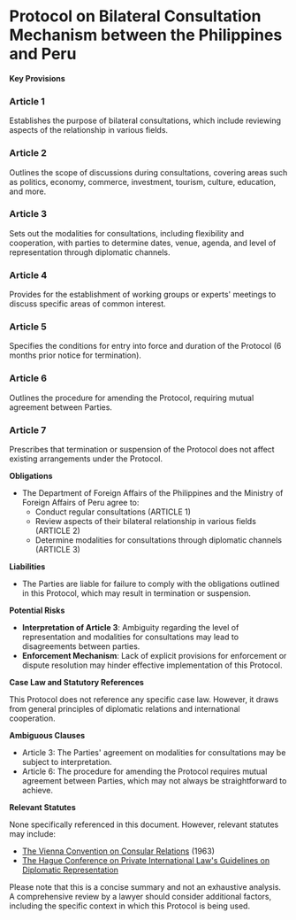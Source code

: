 **Protocol on Bilateral Consultation Mechanism between the Philippines and Peru**
=====================================================================

**Key Provisions**

### Article 1
Establishes the purpose of bilateral consultations, which include reviewing aspects of the relationship in various fields.

### Article 2
Outlines the scope of discussions during consultations, covering areas such as politics, economy, commerce, investment, tourism, culture, education, and more.

### Article 3
Sets out the modalities for consultations, including flexibility and cooperation, with parties to determine dates, venue, agenda, and level of representation through diplomatic channels.

### Article 4
Provides for the establishment of working groups or experts' meetings to discuss specific areas of common interest.

### Article 5
Specifies the conditions for entry into force and duration of the Protocol (6 months prior notice for termination).

### Article 6
Outlines the procedure for amending the Protocol, requiring mutual agreement between Parties.

### Article 7
Prescribes that termination or suspension of the Protocol does not affect existing arrangements under the Protocol.

**Obligations**

* The Department of Foreign Affairs of the Philippines and the Ministry of Foreign Affairs of Peru agree to:
	+ Conduct regular consultations (ARTICLE 1)
	+ Review aspects of their bilateral relationship in various fields (ARTICLE 2)
	+ Determine modalities for consultations through diplomatic channels (ARTICLE 3)

**Liabilities**

* The Parties are liable for failure to comply with the obligations outlined in this Protocol, which may result in termination or suspension.

**Potential Risks**

* **Interpretation of Article 3**: Ambiguity regarding the level of representation and modalities for consultations may lead to disagreements between parties.
* **Enforcement Mechanism**: Lack of explicit provisions for enforcement or dispute resolution may hinder effective implementation of this Protocol.

**Case Law and Statutory References**

This Protocol does not reference any specific case law. However, it draws from general principles of diplomatic relations and international cooperation.

**Ambiguous Clauses**

* Article 3: The Parties' agreement on modalities for consultations may be subject to interpretation.
* Article 6: The procedure for amending the Protocol requires mutual agreement between Parties, which may not always be straightforward to achieve.

**Relevant Statutes**

None specifically referenced in this document. However, relevant statutes may include:

* [The Vienna Convention on Consular Relations](https://www.un.org/en-law/vcconvention) (1963)
* [The Hague Conference on Private International Law's Guidelines on Diplomatic Representation](http://www.hcfij.org/Pages/International-Law/Guidelines-on-Diplomatic-Representation.aspx)

Please note that this is a concise summary and not an exhaustive analysis. A comprehensive review by a lawyer should consider additional factors, including the specific context in which this Protocol is being used.